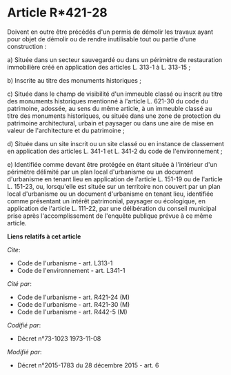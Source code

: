 # Article R*421-28

Doivent en outre être précédés d'un permis de démolir les travaux ayant pour objet de démolir ou de rendre inutilisable tout
ou partie d'une construction : 

a) Située dans un secteur sauvegardé ou dans un périmètre de restauration immobilière créé en application des articles L.
313-1 à L. 313-15 ; 

b) Inscrite au titre des monuments historiques ; 

c) Située dans le champ de visibilité d'un immeuble classé ou inscrit au titre des monuments historiques mentionné à
l'article L. 621-30 du code du patrimoine, adossée, au sens du même article, à un immeuble classé au titre des monuments
historiques, ou située dans une zone de protection du patrimoine architectural, urbain et paysager ou dans une aire de mise
en valeur de l'architecture et du patrimoine ; 

d) Située dans un site inscrit ou un site classé ou en instance de classement en application des articles L. 341-1 et L.
341-2 du code de l'environnement ; 

e) Identifiée comme devant être protégée en étant située à l'intérieur d'un périmètre délimité par un plan local d'urbanisme
ou un document d'urbanisme en tenant lieu en application de l'article L. 151-19 ou de l'article L. 151-23, ou, lorsqu'elle
est située sur un territoire non couvert par un plan local d'urbanisme ou un document d'urbanisme en tenant lieu, identifiée
comme présentant un intérêt patrimonial, paysager ou écologique, en application de l'article L. 111-22, par une délibération
du conseil municipal prise après l'accomplissement de l'enquête publique prévue à ce même article.

**Liens relatifs à cet article**

_Cite_:

  - Code de l'urbanisme - art. L313-1
  - Code de l'environnement - art. L341-1

_Cité par_:

  - Code de l'urbanisme - art. R421-24 (M)
  - Code de l'urbanisme - art. R421-30 (M)
  - Code de l'urbanisme - art. R442-5 (M)

_Codifié par_:

  - Décret n°73-1023 1973-11-08

_Modifié par_:

  - Décret n°2015-1783 du 28 décembre 2015 - art. 6
